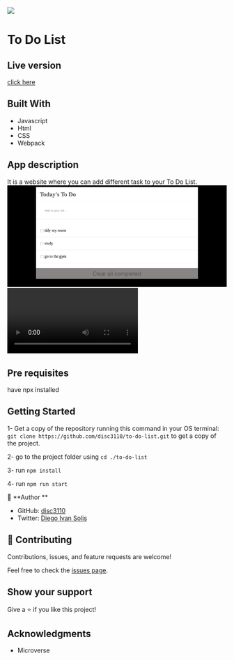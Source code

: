 ![](https://img.shields.io/badge/Microverse-blueviolet)

# To Do List

## Live version 
[click here](https://disc3110.github.io/to-do-list/)

## Built With

- Javascript
- Html
- CSS
- Webpack

## App description
It is a website where you can add different task to your To Do List.
![](screenshot.png)
![](screenrecording.mov)

## Pre requisites
have npx installed

## Getting Started
1- Get a copy of the repository running this command in your OS terminal: `git clone https://github.com/disc3110/to-do-list.git` to get a copy of the project.


2- go to the project folder using `cd ./to-do-list`

3- run `npm install`

4- run `npm run start` 

👤 **Author **

- GitHub: [disc3110](https://github.com/disc3110)
- Twitter: [Diego Ivan Solis](https://twitter.com/disc3110)

## 🤝 Contributing

Contributions, issues, and feature requests are welcome!

Feel free to check the [issues page](https://github.com/disc3110/to-do-list/issues).

## Show your support

Give a ⭐️ if you like this project!

## Acknowledgments

-  Microverse
